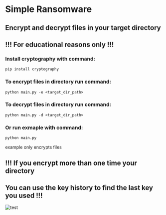 # Simple Ransomware
## Encrypt and decrypt files in your target directory
## !!! For educational reasons only !!!
### Install cryptography with command:
```
pip install cryptography
```
### To encrypt files in directory run command:
```
python main.py -e <target_dir_path>
```
### To decrypt files in directory run command:
```
python main.py -d <target_dir_path>
```
### Or run exmaple with command:
```
python main.py
```
example only encrypts files
## !!! If you encrypt more than one time your directory

## You can use the key history to find the last key you used !!!

![test](https://github.com/IsekaiCode/Simple-Ransomware/assets/109307799/2d20feae-494d-4fda-a884-36e020aeb9f8)
